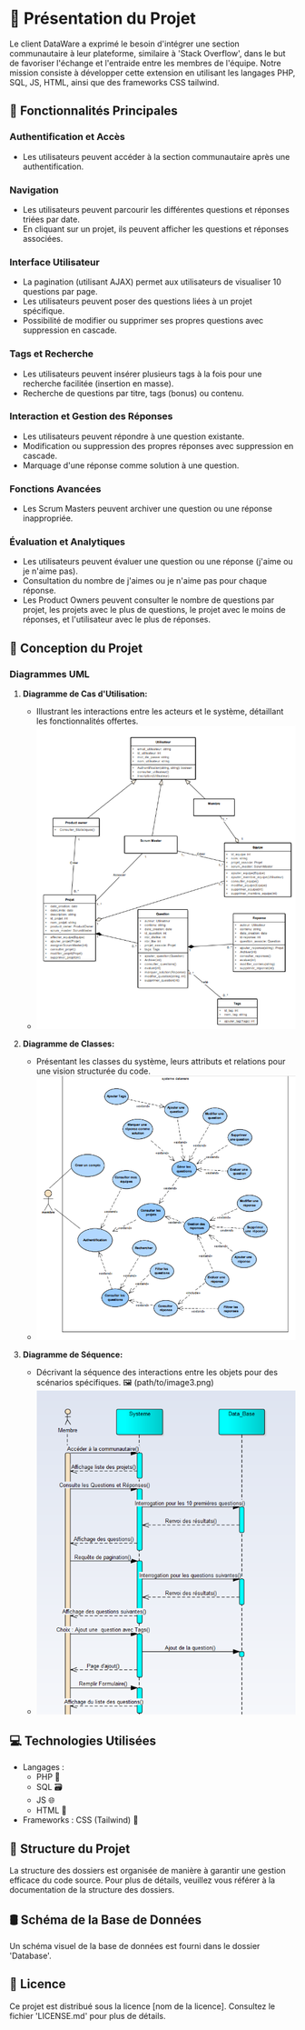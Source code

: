 # 🚀 Présentation du Projet

Le client DataWare a exprimé le besoin d'intégrer une section communautaire à leur plateforme, similaire à 'Stack Overflow', dans le but de favoriser l'échange et l'entraide entre les membres de l'équipe. Notre mission consiste à développer cette extension en utilisant les langages PHP, SQL, JS, HTML, ainsi que des frameworks CSS tailwind.

## 🌟 Fonctionnalités Principales

### Authentification et Accès
- Les utilisateurs peuvent accéder à la section communautaire après une authentification.

### Navigation
- Les utilisateurs peuvent parcourir les différentes questions et réponses triées par date.
- En cliquant sur un projet, ils peuvent afficher les questions et réponses associées.

### Interface Utilisateur
- La pagination (utilisant AJAX) permet aux utilisateurs de visualiser 10 questions par page.
- Les utilisateurs peuvent poser des questions liées à un projet spécifique.
- Possibilité de modifier ou supprimer ses propres questions avec suppression en cascade.

### Tags et Recherche
- Les utilisateurs peuvent insérer plusieurs tags à la fois pour une recherche facilitée (insertion en masse).
- Recherche de questions par titre, tags (bonus) ou contenu.

### Interaction et Gestion des Réponses
- Les utilisateurs peuvent répondre à une question existante.
- Modification ou suppression des propres réponses avec suppression en cascade.
- Marquage d'une réponse comme solution à une question.

### Fonctions Avancées
- Les Scrum Masters peuvent archiver une question ou une réponse inappropriée.

### Évaluation et Analytiques
- Les utilisateurs peuvent évaluer une question ou une réponse (j'aime ou je n'aime pas).
- Consultation du nombre de j'aimes ou je n'aime pas pour chaque réponse.
- Les Product Owners peuvent consulter le nombre de questions par projet, les projets avec le plus de questions, le projet avec le moins de réponses, et l'utilisateur avec le plus de réponses.

## 🎨 Conception du Projet

### Diagrammes UML

1. **Diagramme de Cas d'Utilisation:**
   - Illustrant les interactions entre les acteurs et le système, détaillant les fonctionnalités offertes.
   - ![USE CASE](./imgrm/uc.PNG)

2. **Diagramme de Classes:**
   - Présentant les classes du système, leurs attributs et relations pour une vision structurée du code.
   - ![CLASS](./imgrm/class.PNG)

3. **Diagramme de Séquence:**
   - Décrivant la séquence des interactions entre les objets pour des scénarios spécifiques. 🖼️ (path/to/image3.png)
   - ![SEQUENCE](./imgrm/sqc.PNG)

## 💻 Technologies Utilisées

- Langages :
  - PHP 🐘
  - SQL 🗃️
  - JS 🌐
  - HTML 📄
- Frameworks : CSS (Tailwind) 🎨

## 📁 Structure du Projet

La structure des dossiers est organisée de manière à garantir une gestion efficace du code source. Pour plus de détails, veuillez vous référer à la documentation de la structure des dossiers.

## 🛢️ Schéma de la Base de Données

Un schéma visuel de la base de données est fourni dans le dossier 'Database'.

## 📄 Licence

Ce projet est distribué sous la licence [nom de la licence]. Consultez le fichier 'LICENSE.md' pour plus de détails.

